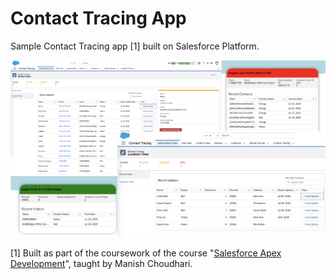 # Contact Tracing App

Sample Contact Tracing app [1] built on Salesforce Platform.

![Contact_Tracing_App](/screenshots/screenshots.png)

[1] Built as part of the coursework of the course "[Salesforce Apex Development](https://www.udemy.com/course/salesforce-development)", taught by Manish Choudhari.


